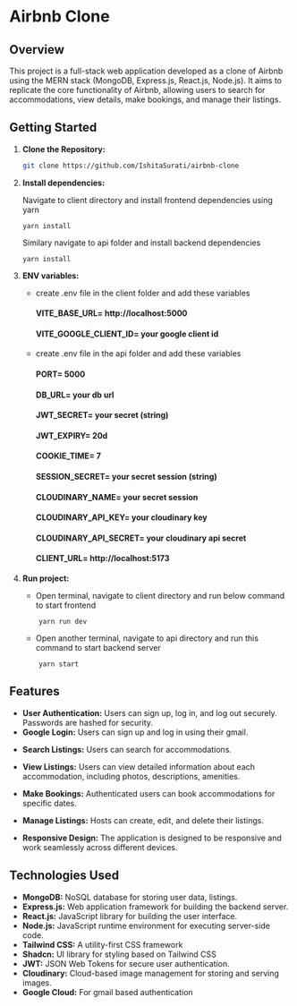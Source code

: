 # Airbnb Clone

## Overview

This project is a full-stack web application developed as a clone of Airbnb using the MERN stack (MongoDB, Express.js, React.js, Node.js). It aims to replicate the core functionality of Airbnb, allowing users to search for accommodations, view details, make bookings, and manage their listings.

## Getting Started

1. **Clone the Repository:**

   ```bash
   git clone https://github.com/IshitaSurati/airbnb-clone

   ```

2. **Install dependencies:**

   Navigate to client directory and install frontend dependencies using yarn

   ```
   yarn install
   ```

   Similary navigate to api folder and install backend dependencies

   ```
   yarn install
   ```

3. **ENV variables:**

   - create .env file in the client folder and add these variables

     #### VITE_BASE_URL= http://localhost:5000

     #### VITE_GOOGLE_CLIENT_ID= your google client id

   - create .env file in the api folder and add these variables

     #### PORT= 5000

     #### DB_URL= your db url

     #### JWT_SECRET= your secret (string)

     #### JWT_EXPIRY= 20d

     #### COOKIE_TIME= 7

     #### SESSION_SECRET= your secret session (string)

     #### CLOUDINARY_NAME= your secret session

     #### CLOUDINARY_API_KEY= your cloudinary key

     #### CLOUDINARY_API_SECRET= your cloudinary api secret

     #### CLIENT_URL= http://localhost:5173

4. **Run project:**
   - Open terminal, navigate to client directory and run below command to start frontend
   ```
       yarn run dev
   ```
   - Open another terminal, navigate to api directory and run this command to start backend server
   ```
       yarn start
   ```

## Features

- **User Authentication:** Users can sign up, log in, and log out securely. Passwords are hashed for security.
- **Google Login:** Users can sign up and log in using their gmail.
<!-- 
  ![Airbnb Logo](client/public/assets/auth.png) -->

- **Search Listings:** Users can search for accommodations.
<!-- 
  ![Airbnb Logo](client/public/assets/search.png) -->

- **View Listings:** Users can view detailed information about each accommodation, including photos, descriptions, amenities.
<!-- 
  ![Airbnb Logo](client/public/assets/view.png) -->

- **Make Bookings:** Authenticated users can book accommodations for specific dates.
<!-- 
  ![Airbnb Logo](client/public/assets/book.png) -->

- **Manage Listings:** Hosts can create, edit, and delete their listings.
<!-- 
  ![Airbnb Logo](client/public/assets/manage.png) -->

- **Responsive Design:** The application is designed to be responsive and work seamlessly across different devices.
<!-- 
  ![Airbnb Logo](client/public/assets/hero.png) -->

## Technologies Used

- **MongoDB:** NoSQL database for storing user data, listings.
- **Express.js:** Web application framework for building the backend server.
- **React.js:** JavaScript library for building the user interface.
- **Node.js:** JavaScript runtime environment for executing server-side code.
- **Tailwind CSS:** A utility-first CSS framework
- **Shadcn:** UI library for styling based on Tailwind CSS
- **JWT:** JSON Web Tokens for secure user authentication.
- **Cloudinary:** Cloud-based image management for storing and serving images.
- **Google Cloud:** For gmail based authentication
